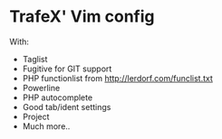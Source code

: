 TrafeX' Vim config
==================

With:

* Taglist
* Fugitive for GIT support
* PHP functionlist from http://lerdorf.com/funclist.txt
* Powerline
* PHP autocomplete
* Good tab/ident settings
* Project
* Much more..
